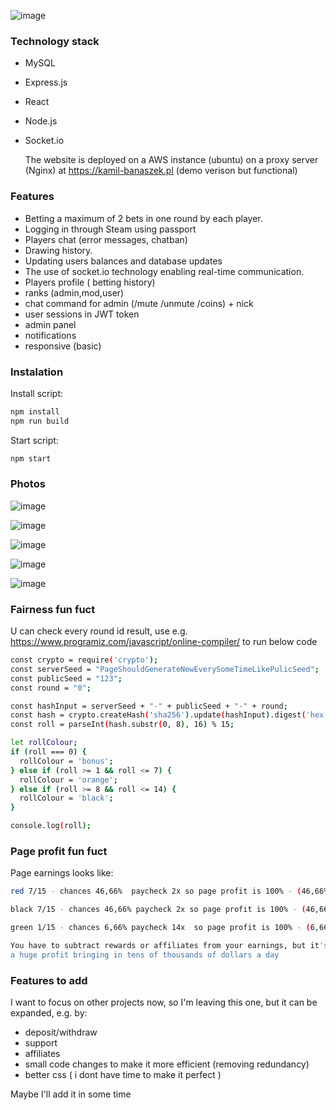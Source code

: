 


![image](https://github.com/Cr3ativeCod3r/Roulette/assets/117399144/a6e211c1-1939-4c05-a95d-82bba638a4ca)



### Technology stack

- MySQL
- Express.js
- React
- Node.js
- Socket.io

  The website is deployed on a AWS instance (ubuntu) on a proxy server (Nginx) at https://kamil-banaszek.pl (demo verison but functional)


### Features

- Betting a maximum of 2 bets in one round by each player.
- Logging in through Steam using passport 
- Players chat (error messages, chatban)
- Drawing history.
- Updating users balances and database updates
- The use of socket.io technology enabling real-time communication.
- Players profile ( betting history)
- ranks (admin,mod,user)
- chat command for admin (/mute /unmute /coins) + nick
- user sessions in JWT token
- admin panel
- notifications
- responsive (basic)

### Instalation

Install script:
```bash
npm install
npm run build
```

Start script:
```bash
npm start
```
### Photos


![image](https://github.com/Cr3ativeCod3r/Roulette/assets/117399144/8d6866bc-4038-4d19-9ff3-64e2d30ca3dc)

![image](https://github.com/Cr3ativeCod3r/Roulette/assets/117399144/e4bb23cf-1b94-4c2c-bb9f-54421340ad01)

![image](https://github.com/Cr3ativeCod3r/Roulette/assets/117399144/4b0c3cbc-4ae9-4c75-b323-226b318fc879)

![image](https://github.com/Cr3ativeCod3r/Roulette/assets/117399144/881bef0e-775d-4556-83c8-a11285fcb01c)

![image](https://github.com/Cr3ativeCod3r/Roulette/assets/117399144/04e01412-4d7e-4b95-a64e-427c832704a8)

### Fairness fun fuct
U can check every round id result,
use e.g. https://www.programiz.com/javascript/online-compiler/ 
to run below code 

```bash
const crypto = require('crypto');
const serverSeed = "PageShouldGenerateNewEverySomeTimeLikePulicSeed";
const publicSeed = "123";
const round = "0";

const hashInput = serverSeed + "-" + publicSeed + "-" + round;
const hash = crypto.createHash('sha256').update(hashInput).digest('hex');
const roll = parseInt(hash.substr(0, 8), 16) % 15;

let rollColour;
if (roll === 0) {
  rollColour = 'bonus';
} else if (roll >= 1 && roll <= 7) {
  rollColour = 'orange';
} else if (roll >= 8 && roll <= 14) {
  rollColour = 'black';
}

console.log(roll);

```

### Page profit fun fuct
Page earnings looks like:
```bash
red 7/15 - chances 46,66%  paycheck 2x so page profit is 100% - (46,66%*2) = 6,68 % of all bets

black 7/15 - chances 46,66% paycheck 2x so page profit is 100% - (46,66%*2) = 6,68 % of all bets

green 1/15 - chances 6,66% paycheck 14x  so page profit is 100% - (6,66%*14) = 6,76 % of all bets

You have to subtract rewards or affiliates from your earnings, but it's still
a huge profit bringing in tens of thousands of dollars a day
```

### Features to add

I want to focus on other projects now, so I'm leaving this one, but it can be expanded, e.g. by:

- deposit/withdraw 
- support
- affiliates 
- small code changes to make it more efficient (removing redundancy)
- better css ( i dont have time to make it perfect )

Maybe I'll add it in some time

